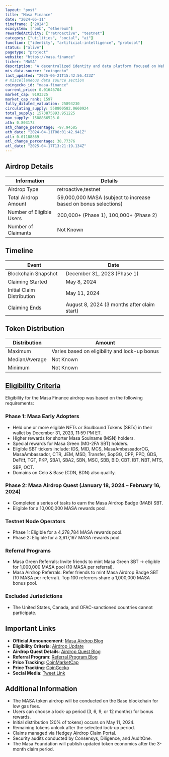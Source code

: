 ```yaml
---
layout: "post"
title: "Masa Finance"
date: "2024-05-11"
timeframe: ["2024"]
ecosystem: ["bnb", "ethereum"]
rewardedActivity: ["retroactive", "testnet"]
category: ["utilities", "social", "ai"]
function: ["identity", "artificial-intelligence", "protocol"]
status: ["alive"]
pagetype: "project"
website: "https://masa.finance"
ticker: "MASA"
description: "A decentralized identity and data platform focused on Web3 credit scoring and on-chain reputation."
mis-data-source: "coingecko"
last_updated: "2025-06-21T15:42:56.423Z"
# miscellaneous data source section
coingecko_id: "masa-finance"
current_price: 0.01646704
market_cap: 9193325
market_cap_rank: 1597
fully_diluted_valuation: 25893230
circulating_supply: 558800582.0660924
total_supply: 1573875893.951225
max_supply: 1588866523.0
ath: 0.803173
ath_change_percentage: -97.94585
ath_date: "2024-04-11T08:01:42.941Z"
atl: 0.01188869
atl_change_percentage: 38.77376
atl_date: "2025-04-17T13:21:19.134Z"
---
```


## Airdrop Details

| Information              | Details                                                         |
| ------------------------ | --------------------------------------------------------------- |
| Airdrop Type             | retroactive,testnet                                             |
| Total Airdrop Amount     | 59,000,000 MASA (subject to increase based on bonus selections) |
| Number of Eligible Users | 200,000+ (Phase 1), 100,000+ (Phase 2)                          |
| Number of Claimants      | Not Known                                                       |

## Timeline

| Event                      | Date                                        |
| -------------------------- | ------------------------------------------- |
| Blockchain Snapshot        | December 31, 2023 (Phase 1)                 |
| Claiming Started           | May 8, 2024                                 |
| Initial Claim Distribution | May 11, 2024                                |
| Claiming Ends              | August 8, 2024 (3 months after claim start) |

## Token Distribution

| Distribution   | Amount                                        |
| -------------- | --------------------------------------------- |
| Maximum        | Varies based on eligibility and lock-up bonus |
| Median/Average | Not Known                                     |
| Minimum        | Not Known                                     |

## [Eligibility Criteria](https://medium.com/masa-finance/masa-token-airdrop-update-5dcf9c47b017)

Eligibility for the Masa Finance airdrop was based on the following requirements:

### Phase 1: Masa Early Adopters
- Held one or more eligible NFTs or Soulbound Tokens (SBTs) in their wallet by December 31, 2023, 11:59 PM ET.
- Higher rewards for shorter Masa Soulname (MSN) holders.
- Special rewards for Masa Green (MG-2FA SBT) holders.
- Eligible SBT tickers include: IDS, MID, MCS, MasaAmbassadorOG, MasaAmbassador, CTR, JEM, MSD, Transfer, $opGG, CPP, PPD, GDS, DeFi❗❗, TGT, PKP, SBA1, SBA2, SBN, MSC, SBB, BID, CBT, IBT, NBT, MTS, SBP, OCT.
- Domains on Celo & Base (CDN, BDN) also qualify.

### Phase 2: Masa Airdrop Quest (January 18, 2024 – February 16, 2024)
- Completed a series of tasks to earn the Masa Airdrop Badge (MAB) SBT.
- Eligible for a 10,000,000 MASA rewards pool.

### Testnet Node Operators
- Phase 1: Eligible for a 4,278,784 MASA rewards pool.
- Phase 2: Eligible for a 3,617,167 MASA rewards pool.

### Referral Programs
- Masa Green Referrals: Invite friends to mint Masa Green SBT → eligible for 1,000,000 MASA pool (10 MASA per referral).
- Masa Airdrop Referrals: Refer friends to mint Masa Airdrop Badge SBT (10 MASA per referral). Top 100 referrers share a 1,000,000 MASA bonus pool.

### Excluded Jurisdictions
- The United States, Canada, and OFAC-sanctioned countries cannot participate.

## Important Links

- **Official Announcement**: [Masa Airdrop Blog](https://medium.com/masa-finance/masa-token-airdrop-claim-rewards-program-1ec84ffca568)
- **Eligibility Criteria**: [Airdrop Update](https://medium.com/masa-finance/masa-token-airdrop-update-5dcf9c47b017)
- **Airdrop Quest Details**: [Airdrop Quest Blog](https://medium.com/masa-finance/masa-token-airdrop-quest-is-now-live-86a3ce28d153)
- **Referral Program**: [Referral Program Blog](https://masafinance.medium.com/the-masa-referral-program-invite-your-friends-earn-masa-tokens-72851e331614)
- **Price Tracking**: [CoinMarketCap](https://coinmarketcap.com/currencies/masa)
- **Price Tracking**: [CoinGecko](https://www.coingecko.com/en/coins/masa)
- **Social Media**: [Tweet Link](https://x.com/getmasafi/status/1785656656023396396)

## Additional Information

- The MASA token airdrop will be conducted on the Base blockchain for low gas fees.
- Users can choose a lock-up period (3, 6, 9, or 12 months) for bonus rewards.
- Initial distribution (20% of tokens) occurs on May 11, 2024.
- Remaining tokens unlock after the selected lock-up period.
- Claims managed via Hedgey Airdrop Claim Portal.
- Security audits conducted by Consensys, Diligence, and AuditOne.
- The Masa Foundation will publish updated token economics after the 3-month claim period.